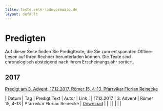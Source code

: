 ```yaml
---
title: texte.selk-radevormwald.de
layout: default
---
```


Predigten
=========

Auf dieser Seite finden Sie Predigttexte, die Sie zum entspannten Offline-Lesen auf Ihren Rechner
herunterladen k&ouml;nnen. Die Texte sind chronologisch absteigend nach ihrem Erscheinungsjahr sortiert.

2017
----

[Predigt am 3. Advent, 17.12.2017, Römer 15, 4-13, Pfarrvikar Florian Reinecke](./texte/2017/pt20171217.pdf)

|      Datum | Tag       | Predigt Text   | Autor                       | Link                                    |
| 17.12.2017 | 3. Advent | Römer 15, 4-13 | Pfarrvikar Florian Reinecke | [Download](./texte/2017/pt20171217.pdf) |
|            |           |                |                             |                                         |
